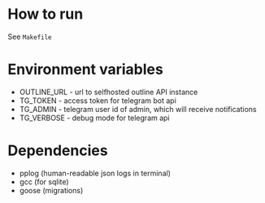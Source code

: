 # How to run
See `Makefile`

# Environment variables
- OUTLINE_URL - url to selfhosted outline API instance
- TG_TOKEN - access token for telegram bot api
- TG_ADMIN - telegram user id of admin, which will receive notifications
- TG_VERBOSE - debug mode for telegram api

# Dependencies
- pplog (human-readable json logs in terminal)
- gcc (for sqlite)
- goose (migrations)

